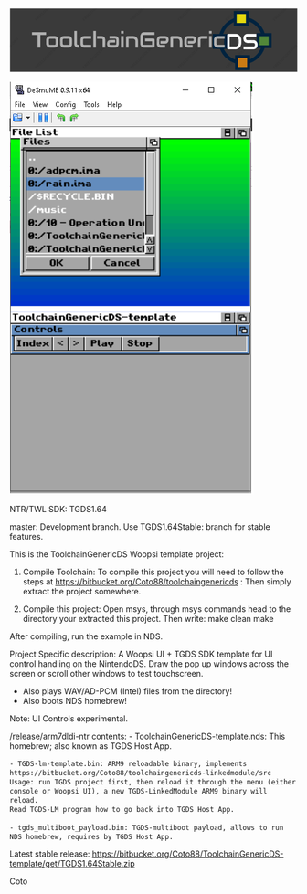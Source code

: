 ![ToolchainGenericDS](img/TGDS-Logo.png)

![ToolchainGenericDS](img/TGDS-WoopsiUI-example.png)

NTR/TWL SDK: TGDS1.64

master: Development branch. Use TGDS1.64Stable: branch for stable features.

This is the ToolchainGenericDS Woopsi template project:

1.	Compile Toolchain:
To compile this project you will need to follow the steps at https://bitbucket.org/Coto88/toolchaingenericds :
Then simply extract the project somewhere.

2.	Compile this project: 
Open msys, through msys commands head to the directory your extracted this project.
Then write:
make clean <enter>
make <enter>

After compiling, run the example in NDS. 

Project Specific description:
A Woopsi UI + TGDS SDK template for UI control handling on the NintendoDS. 
Draw the pop up windows across the screen or scroll other windows to test touchscreen. 
- Also plays WAV/AD-PCM (Intel) files from the directory!
- Also boots NDS homebrew!

Note: UI Controls experimental.

/release/arm7dldi-ntr contents:
	- ToolchainGenericDS-template.nds: This homebrew; also known as TGDS Host App.
	
	- TGDS-lm-template.bin: ARM9 reloadable binary, implements https://bitbucket.org/Coto88/toolchaingenericds-linkedmodule/src
	Usage: run TGDS project first, then reload it through the menu (either console or Woopsi UI), a new TGDS-LinkedModule ARM9 binary will reload. 
	Read TGDS-LM program how to go back into TGDS Host App.
	
	- tgds_multiboot_payload.bin: TGDS-multiboot payload, allows to run NDS homebrew, requires by TGDS Host App.

Latest stable release: https://bitbucket.org/Coto88/ToolchainGenericDS-template/get/TGDS1.64Stable.zip


Coto